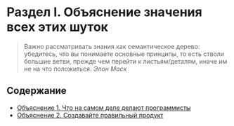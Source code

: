 # Раздел I. Объяснение значения всех этих шуток

> Важно рассматривать знания как семантическое дерево: убедитесь, что вы понимаете основные принципы, то есть стволи большие ветви, прежде чем перейти к листьям/деталям, иначе им не на что положиться.
*Элон Маск*

## Содержание
* [Объяснение 1. Что на самом деле делают программисты](Explanation-1)
* [Объяснение 2. Создавайте правильный продукт](Explanation-2)